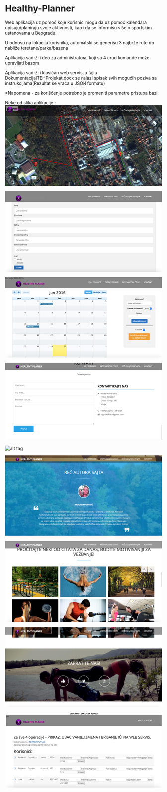 # Healthy-Planner
Web aplikacija uz pomoć koje korisnici mogu da uz pomoć kalendara upisuju/planiraju svoje aktivnosti, kao i da se informišu više o sportskim ustanovama u Beogradu.

U odnosu na lokaciju korisnika, automatski se generišu 3 najbrže rute do nabliže teretane/parka/bazena

Aplikacija sadrži i deo za administratora, koji sa 4 crud komande može upravljati bazom

Aplikacija sadrži i klasičan web servis, u fajlu DokumentacijaITEHProjekat.docx se nalazi spisak svih mogućih poziva sa instrukcijama(Rezultat se vraća u JSON formatu)

*Napomena - za korišćenje potrebno je promeniti parametre pristupa bazi

Neke od slika aplikacije : 
![alt tag](ProjekatITEH/1.png)

![alt tag](ProjekatITEH/3.png)

![alt tag](ProjekatITEH/4.png)

![alt tag](ProjekatITEH/5.png)

![alt tag](6.png)

![alt tag](7.png)

![alt tag](8.png)

![alt tag](9.png)

![alt tag](ProjekatITEH/2.png)

